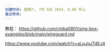 ```yaml
---
创建时间: 星期六, 7月 6日 2024, 8:48 早上
最近修改: 
---
```

教程：
https://github.com/chika0801/sing-box-examples/blob/main/wireguard.md

https://www.youtube.com/watch?v=aLpJqJT4EJ4